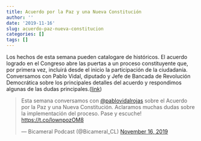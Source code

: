 ```yaml
---
title: Acuerdo por la Paz y una Nueva Constitución
author: ''
date: '2019-11-16'
slug: acuerdo-paz-nueva-constitucion
categories: []
tags: []
---
```


Los hechos de esta semana pueden catalogare de históricos. El acuerdo logrado en el Congreso abre las puertas a un proceso constituyente que, por primera vez, incluirá desde el inicio la participación de la ciudadanía. Conversamos con Pablo Vidal, diputado y Jefe de Bancada de Revolución Democrática sobre los principales detalles del acuerdo y respondimos algunas de las dudas principales.([link](https://open.spotify.com/episode/5L5Yq0tUMAbKLLz5gWv5mZ))

<blockquote class="twitter-tweet"><p lang="es" dir="ltr">Esta semana conversamos con <a href="https://twitter.com/pablovidalrojas?ref_src=twsrc%5Etfw">@pablovidalrojas</a> sobre el Acuerdo por la Paz y una Nueva Constitución. Aclaramos muchas dudas sobre la implementación del proceso. Pase y escuche! <a href="https://t.co/lownpozOM8">https://t.co/lownpozOM8</a></p>&mdash; Bicameral Podcast (@Bicameral_CL) <a href="https://twitter.com/Bicameral_CL/status/1195685410325721088?ref_src=twsrc%5Etfw">November 16, 2019</a></blockquote> <script async src="https://platform.twitter.com/widgets.js" charset="utf-8"></script>

